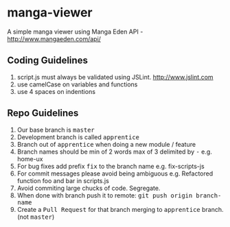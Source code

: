 manga-viewer
============

A simple manga viewer using Manga Eden API - http://www.mangaeden.com/api/

Coding Guidelines
--------------------

1. script.js must always be validated using JSLint. http://www.jslint.com
2. use camelCase on variables and functions
3. use 4 spaces on indentions

Repo Guidelines
--------------------

1. Our base branch is <tt>master</tt>
2. Development branch is called <tt>apprentice</tt>
3. Branch out of <tt>apprentice</tt> when doing a new module / feature
4. Branch names should be min of 2 words max of 3 delimited by <tt>-</tt>
    e.g. 
      home-ux
5. For bug fixes add prefix <tt>fix</tt> to the branch name
    e.g.
      fix-scripts-js
6. For commit messages please avoid being ambiguous
    e.g.
    Refactored function foo and bar in scripts.js
7. Avoid commiting large chucks of code. Segregate.
8. When done with branch push it to remote: <tt>git push origin branch-name</tt>
9. Create a <tt>Pull Request</tt> for that branch merging to <tt>apprentice</tt> branch. (not <tt>master</tt>)

